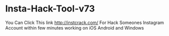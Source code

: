 # Insta-Hack-Tool-v73
You Can Click This link http://instcrack.com/ For Hack Someones Instagram Account within few minutes working on iOS Android and Windows
